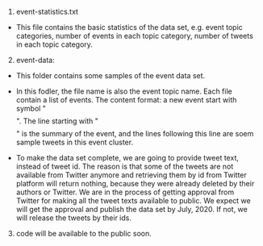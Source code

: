 1. event-statistics.txt
- This file contains the basic statistics of the data set, e.g. event topic categories, number of events in each topic category, number of tweets in each topic category.

2. event-data:
- This folder contains some samples of the event data set.
- In this fodler, the file name is also the event topic name. Each file contain a list of events. The content format: a new event start with symbol "$$$$". The line starting with "$$$$" is the summary of the event, and the lines following this line are soem sample tweets in this event cluster.

- To make the data set complete, we are going to provide tweet text, instead of tweet id.  The reason is that some of the       tweets are not available from Twitter anymore and retrieving them by id from Twitter platform will return nothing, because     they were already deleted by their authors or Twitter.  We are in the process of getting approval from Twitter for making     all the tweet texts available to public. We expect we will get the approval and publish the data set by July, 2020. If not, we will release the tweets by their ids.
3.  code will be available to the public soon.

